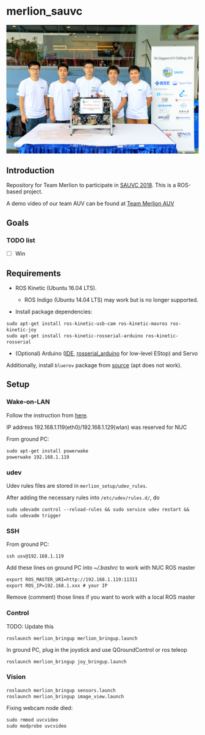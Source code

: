 # merlion_sauvc

<div align="center"><img src="merlion_setup/doc_images/team.jpg" width="600"/></div>

## Introduction
Repository for Team Merlion to participate in [SAUVC 2018](https://sauvc.org/). This is a ROS-based project.

A demo video of our team AUV can be found at [Team Merlion AUV](https://www.youtube.com/watch?v=e0qRCkM5vdQ)

## Goals

### TODO list
- [ ] Win

## Requirements
- ROS Kinetic (Ubuntu 16.04 LTS).
  - ROS Indigo (Ubuntu 14.04 LTS) may work but is no longer supported.

- Install package dependencies:
```
sudo apt-get install ros-kinetic-usb-cam ros-kinetic-mavros ros-kinetic-joy
sudo apt-get install ros-kinetic-rosserial-arduino ros-kinetic-rosserial
```

- (Optional) Arduino ([IDE](https://www.arduino.cc/en/Main/Software), [rosserial_arduino](http://wiki.ros.org/rosserial_arduino/Tutorials) for low-level EStop) and Servo

Additionally, install `bluerov` package from [source](https://github.com/bluerobotics/bluerov-ros-pkg#installation-from-source) (apt does not work).

## Setup
### Wake-on-LAN
Follow the instruction from [here](http://kodi.wiki/view/HOW-TO:Set_up_Wake-on-LAN_for_Ubuntu).

IP address 192.168.1.119(eth0)/192.168.1.129(wlan) was reserved for NUC

From ground PC:
```
sudo apt-get install powerwake
powerwake 192.168.1.119
```

### udev
Udev rules files are stored in `merlion_setup/udev_rules`.

After adding the necessary rules into `/etc/udev/rules.d/`, do
```
sudo udevadm control --reload-rules && sudo service udev restart && sudo udevadm trigger
```

### SSH
From ground PC:
```
ssh usv@192.168.1.119
```

Add these lines on ground PC into *~/.bashrc* to work with NUC ROS master
```
export ROS_MASTER_URI=http://192.168.1.119:11311
export ROS_IP=192.168.1.xxx # your IP
```
Remove (comment) those lines if you want to work with a local ROS master

### Control
TODO: Update this
```
roslaunch merlion_bringup merlion_bringup.launch
```

In ground PC, plug in the joystick and use QGroundControl or ros teleop
```
roslaunch merlion_bringup joy_bringup.launch
```

### Vision
```
roslaunch merlion_bringup sensors.launch
roslaunch merlion_bringup image_view.launch
```
Fixing webcam node died:
```
sudo rmmod uvcvideo
sudo modprobe uvcvideo
```
